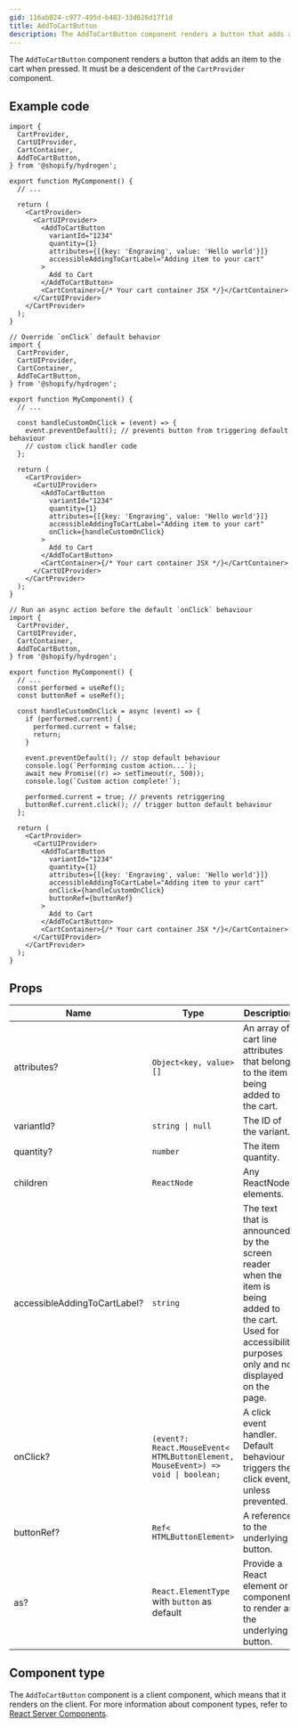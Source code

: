 ```yaml
---
gid: 116ab024-c977-495d-b483-33d626d17f1d
title: AddToCartButton
description: The AddToCartButton component renders a button that adds an item to the cart when pressed.
---
```


The `AddToCartButton` component renders a button that adds an item to the cart when pressed.
It must be a descendent of the `CartProvider` component.

## Example code

```tsx
import {
  CartProvider,
  CartUIProvider,
  CartContainer,
  AddToCartButton,
} from '@shopify/hydrogen';

export function MyComponent() {
  // ...

  return (
    <CartProvider>
      <CartUIProvider>
        <AddToCartButton
          variantId="1234"
          quantity={1}
          attributes={[{key: 'Engraving', value: 'Hello world'}]}
          accessibleAddingToCartLabel="Adding item to your cart"
        >
          Add to Cart
        </AddToCartButton>
        <CartContainer>{/* Your cart container JSX */}</CartContainer>
      </CartUIProvider>
    </CartProvider>
  );
}
```

```tsx
// Override `onClick` default behavior
import {
  CartProvider,
  CartUIProvider,
  CartContainer,
  AddToCartButton,
} from '@shopify/hydrogen';

export function MyComponent() {
  // ...

  const handleCustomOnClick = (event) => {
    event.preventDefault(); // prevents button from triggering default behaviour
    // custom click handler code
  };

  return (
    <CartProvider>
      <CartUIProvider>
        <AddToCartButton
          variantId="1234"
          quantity={1}
          attributes={[{key: 'Engraving', value: 'Hello world'}]}
          accessibleAddingToCartLabel="Adding item to your cart"
          onClick={handleCustomOnClick}
        >
          Add to Cart
        </AddToCartButton>
        <CartContainer>{/* Your cart container JSX */}</CartContainer>
      </CartUIProvider>
    </CartProvider>
  );
}
```

```tsx
// Run an async action before the default `onClick` behaviour
import {
  CartProvider,
  CartUIProvider,
  CartContainer,
  AddToCartButton,
} from '@shopify/hydrogen';

export function MyComponent() {
  // ...
  const performed = useRef();
  const buttonRef = useRef();

  const handleCustomOnClick = async (event) => {
    if (performed.current) {
      performed.current = false;
      return;
    }

    event.preventDefault(); // stop default behaviour
    console.log(`Performing custom action...`);
    await new Promise((r) => setTimeout(r, 500));
    console.log(`Custom action complete!`);

    performed.current = true; // prevents retriggering
    buttonRef.current.click(); // trigger button default behaviour
  };

  return (
    <CartProvider>
      <CartUIProvider>
        <AddToCartButton
          variantId="1234"
          quantity={1}
          attributes={[{key: 'Engraving', value: 'Hello world'}]}
          accessibleAddingToCartLabel="Adding item to your cart"
          onClick={handleCustomOnClick}
          buttonRef={buttonRef}
        >
          Add to Cart
        </AddToCartButton>
        <CartContainer>{/* Your cart container JSX */}</CartContainer>
      </CartUIProvider>
    </CartProvider>
  );
}
```

## Props

| Name                         | Type                                                                                                     | Description                                                                                                                                                   |
| ---------------------------- | -------------------------------------------------------------------------------------------------------- | ------------------------------------------------------------------------------------------------------------------------------------------------------------- |
| attributes?                  | <code>Object<<wbr>key, value<wbr>>[]</code>                                                              | An array of cart line attributes that belong to the item being added to the cart.                                                                             |
| variantId?                   | <code>string &#124; null</code>                                                                          | The ID of the variant.                                                                                                                                        |
| quantity?                    | <code>number</code>                                                                                      | The item quantity.                                                                                                                                            |
| children                     | <code>ReactNode</code>                                                                                   | Any ReactNode elements.                                                                                                                                       |
| accessibleAddingToCartLabel? | <code>string</code>                                                                                      | The text that is announced by the screen reader when the item is being added to the cart. Used for accessibility purposes only and not displayed on the page. |
| onClick?                     | <code>(event?: React.MouseEvent<<wbr>HTMLButtonElement, MouseEvent<wbr>>) => void &#124; boolean;</code> | A click event handler. Default behaviour triggers the click event, unless prevented.                                                                          |
| buttonRef?                   | <code>Ref<<wbr>HTMLButtonElement<wbr>> </code>                                                           | A reference to the underlying button.                                                                                                                         |
| as?                          | <code>React.ElementType</code> with `button` as default                                                  | Provide a React element or component to render as the underlying button.                                                                                      |

## Component type

The `AddToCartButton` component is a client component, which means that it renders on the client. For more information about component types, refer to [React Server Components](https://shopify.dev/custom-storefronts/hydrogen/framework/react-server-components).
